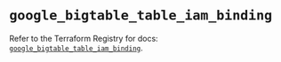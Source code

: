 # `google_bigtable_table_iam_binding`

Refer to the Terraform Registry for docs: [`google_bigtable_table_iam_binding`](https://registry.terraform.io/providers/hashicorp/google-beta/5.40.0/docs/resources/google_bigtable_table_iam_binding).
